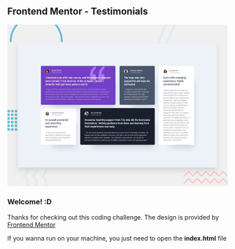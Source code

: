 ## Frontend Mentor - Testimonials

![Design preview for the Testimonials grid section coding challenge](./design/desktop-preview.jpg)

### Welcome! :D

Thanks for checking out this coding challenge. The design is provided by [Frontend Mentor](https://www.frontendmentor.io)

If you wanna run on your machine, you just need to open the **index.html** file


